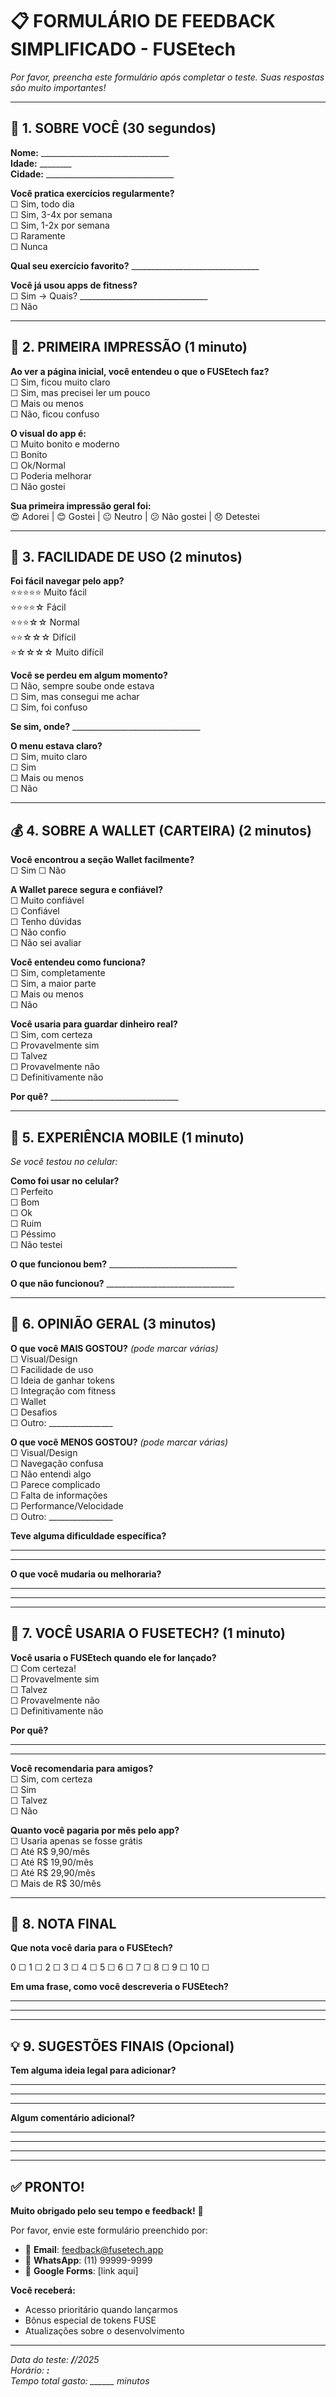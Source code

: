 # 📋 **FORMULÁRIO DE FEEDBACK SIMPLIFICADO - FUSEtech**

*Por favor, preencha este formulário após completar o teste. Suas respostas são muito importantes!*

---

## 👤 **1. SOBRE VOCÊ** (30 segundos)

**Nome:** ________________________________  
**Idade:** ________  
**Cidade:** ________________________________

**Você pratica exercícios regularmente?**  
☐ Sim, todo dia  
☐ Sim, 3-4x por semana  
☐ Sim, 1-2x por semana  
☐ Raramente  
☐ Nunca  

**Qual seu exercício favorito?** ________________________________

**Você já usou apps de fitness?**  
☐ Sim → Quais? ________________________________  
☐ Não  

---

## 🌟 **2. PRIMEIRA IMPRESSÃO** (1 minuto)

**Ao ver a página inicial, você entendeu o que o FUSEtech faz?**  
☐ Sim, ficou muito claro  
☐ Sim, mas precisei ler um pouco  
☐ Mais ou menos  
☐ Não, ficou confuso  

**O visual do app é:**  
☐ Muito bonito e moderno  
☐ Bonito  
☐ Ok/Normal  
☐ Poderia melhorar  
☐ Não gostei  

**Sua primeira impressão geral foi:**  
😍 Adorei | 😊 Gostei | 😐 Neutro | 😕 Não gostei | 😞 Detestei

---

## 🧭 **3. FACILIDADE DE USO** (2 minutos)

**Foi fácil navegar pelo app?**  
⭐⭐⭐⭐⭐ Muito fácil  
⭐⭐⭐⭐☆ Fácil  
⭐⭐⭐☆☆ Normal  
⭐⭐☆☆☆ Difícil  
⭐☆☆☆☆ Muito difícil  

**Você se perdeu em algum momento?**  
☐ Não, sempre soube onde estava  
☐ Sim, mas consegui me achar  
☐ Sim, foi confuso  

**Se sim, onde?** ________________________________

**O menu estava claro?**  
☐ Sim, muito claro  
☐ Sim  
☐ Mais ou menos  
☐ Não  

---

## 💰 **4. SOBRE A WALLET (CARTEIRA)** (2 minutos)

**Você encontrou a seção Wallet facilmente?**  
☐ Sim ☐ Não  

**A Wallet parece segura e confiável?**  
☐ Muito confiável  
☐ Confiável  
☐ Tenho dúvidas  
☐ Não confio  
☐ Não sei avaliar  

**Você entendeu como funciona?**  
☐ Sim, completamente  
☐ Sim, a maior parte  
☐ Mais ou menos  
☐ Não  

**Você usaria para guardar dinheiro real?**  
☐ Sim, com certeza  
☐ Provavelmente sim  
☐ Talvez  
☐ Provavelmente não  
☐ Definitivamente não  

**Por quê?** ________________________________

---

## 📱 **5. EXPERIÊNCIA MOBILE** (1 minuto)

*Se você testou no celular:*

**Como foi usar no celular?**  
☐ Perfeito  
☐ Bom  
☐ Ok  
☐ Ruim  
☐ Péssimo  
☐ Não testei  

**O que funcionou bem?** ________________________________

**O que não funcionou?** ________________________________

---

## 💭 **6. OPINIÃO GERAL** (3 minutos)

**O que você MAIS GOSTOU?** *(pode marcar várias)*  
☐ Visual/Design  
☐ Facilidade de uso  
☐ Ideia de ganhar tokens  
☐ Integração com fitness  
☐ Wallet  
☐ Desafios  
☐ Outro: ________________

**O que você MENOS GOSTOU?** *(pode marcar várias)*  
☐ Visual/Design  
☐ Navegação confusa  
☐ Não entendi algo  
☐ Parece complicado  
☐ Falta de informações  
☐ Performance/Velocidade  
☐ Outro: ________________

**Teve alguma dificuldade específica?**  
_____________________________________________  
_____________________________________________

**O que você mudaria ou melhoraria?**  
_____________________________________________  
_____________________________________________

---

## 🎯 **7. VOCÊ USARIA O FUSETECH?** (1 minuto)

**Você usaria o FUSEtech quando ele for lançado?**  
☐ Com certeza!  
☐ Provavelmente sim  
☐ Talvez  
☐ Provavelmente não  
☐ Definitivamente não  

**Por quê?**  
_____________________________________________  
_____________________________________________

**Você recomendaria para amigos?**  
☐ Sim, com certeza  
☐ Sim  
☐ Talvez  
☐ Não  

**Quanto você pagaria por mês pelo app?**  
☐ Usaria apenas se fosse grátis  
☐ Até R$ 9,90/mês  
☐ Até R$ 19,90/mês  
☐ Até R$ 29,90/mês  
☐ Mais de R$ 30/mês  

---

## 🌟 **8. NOTA FINAL**

**Que nota você daria para o FUSEtech?**

0 ☐ 1 ☐ 2 ☐ 3 ☐ 4 ☐ 5 ☐ 6 ☐ 7 ☐ 8 ☐ 9 ☐ 10 ☐

**Em uma frase, como você descreveria o FUSEtech?**  
_____________________________________________  
_____________________________________________

---

## 💡 **9. SUGESTÕES FINAIS** (Opcional)

**Tem alguma ideia legal para adicionar?**  
_____________________________________________  
_____________________________________________  
_____________________________________________

**Algum comentário adicional?**  
_____________________________________________  
_____________________________________________  
_____________________________________________

---

## ✅ **PRONTO!**

**Muito obrigado pelo seu tempo e feedback!** 🙏

Por favor, envie este formulário preenchido por:
- 📧 **Email**: feedback@fusetech.app
- 📱 **WhatsApp**: (11) 99999-9999
- 📝 **Google Forms**: [link aqui]

**Você receberá:**
- Acesso prioritário quando lançarmos
- Bônus especial de tokens FUSE
- Atualizações sobre o desenvolvimento

---

*Data do teste: ____/____/2025*  
*Horário: ____:____*  
*Tempo total gasto: ______ minutos*